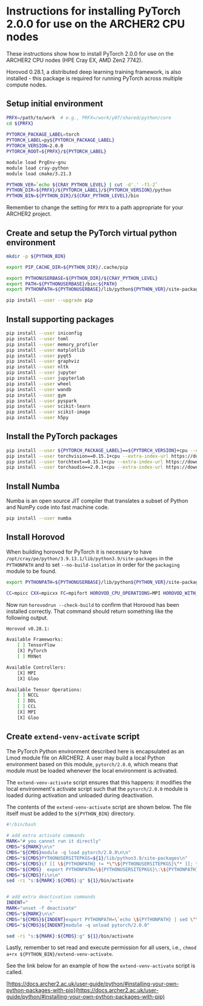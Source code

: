 Instructions for installing PyTorch 2.0.0 for use on the ARCHER2 CPU nodes
==========================================================================

These instructions show how to install PyTorch 2.0.0 for use on the ARCHER2 CPU nodes (HPE Cray EX, AMD Zen2 7742).

Horovod 0.28.1, a distributed deep learning training framework, is also installed - this package is required
for running PyTorch across multiple compute nodes.


Setup initial environment
-------------------------

```bash
PRFX=/path/to/work  # e.g., PRFX=/work/y07/shared/python/core
cd ${PRFX}
 
PYTORCH_PACKAGE_LABEL=torch
PYTORCH_LABEL=py${PYTORCH_PACKAGE_LABEL}
PYTORCH_VERSION=2.0.0
PYTORCH_ROOT=${PRFX}/${PYTORCH_LABEL}

module load PrgEnv-gnu
module load cray-python
module load cmake/3.21.3

PYTHON_VER=`echo ${CRAY_PYTHON_LEVEL} | cut -d'.' -f1-2`
PYTHON_DIR=${PRFX}/${PYTORCH_LABEL}/${PYTORCH_VERSION}/python
PYTHON_BIN=${PYTHON_DIR}/${CRAY_PYTHON_LEVEL}/bin
```

Remember to change the setting for `PRFX` to a path appropriate for your ARCHER2 project.


Create and setup the PyTorch virtual python environment
-------------------------------------------------------

```bash
mkdir -p ${PYTHON_BIN}

export PIP_CACHE_DIR=${PYTHON_DIR}/.cache/pip

export PYTHONUSERBASE=${PYTHON_DIR}/${CRAY_PYTHON_LEVEL}
export PATH=${PYTHONUSERBASE}/bin:${PATH}
export PYTHONPATH=${PYTHONUSERBASE}/lib/python${PYTHON_VER}/site-packages:${PYTHONPATH}

pip install --user --upgrade pip
```


Install supporting packages
---------------------------

```bash
pip install --user iniconfig
pip install --user toml
pip install --user memory_profiler
pip install --user matplotlib
pip install --user pyqt5
pip install --user graphviz
pip install --user nltk
pip install --user jupyter
pip install --user jupyterlab
pip install --user wheel
pip install --user wandb
pip install --user gym
pip install --user pyspark
pip install --user scikit-learn
pip install --user scikit-image
pip install --user h5py
```


Install the PyTorch packages
----------------------------

```bash
pip install --user ${PYTORCH_PACKAGE_LABEL}==${PYTORCH_VERSION}+cpu --extra-index-url https://download.pytorch.org/whl/cpu
pip install --user torchvision==0.15.1+cpu --extra-index-url https://download.pytorch.org/whl/cpu
pip install --user torchtext==0.15.1+cpu --extra-index-url https://download.pytorch.org/whl/cpu
pip install --user torchaudio==2.0.1+cpu --extra-index-url https://download.pytorch.org/whl/cpu
```


Install Numba
-------------

Numba is an open source JIT compiler that translates a subset of Python and NumPy code into fast machine code.

```bash
pip install --user numba
```


Install Horovod
---------------

When building horovod for PyTorch it is necessary to have `/opt/cray/pe/python/3.9.13.1/lib/python3.9/site-packages` in the `PYTHONPATH`
and to set `--no-build-isolation` in order for the `packaging` module to be found.

```bash
export PYTHONPATH=${PYTHONUSERBASE}/lib/python${PYTHON_VER}/site-packages:/opt/cray/pe/python/3.9.13.1/lib/python3.9/site-packages:/work/y07/shared/utils/core/bolt/0.8/modules

CC=mpicc CXX=mpicxx FC=mpifort HOROVOD_CPU_OPERATIONS=MPI HOROVOD_WITH_MPI=1 HOROVOD_WITH_TENSORFLOW=0 HOROVOD_WITH_PYTORCH=1 HOROVOD_WITH_MXNET=0 pip install --user --no-cache-dir --no-build-isolation horovod[pytorch]==0.28.1
```

Now run `horovodrun --check-build` to confirm that Horovod has been installed correctly. That command should return something like the following output.

```bash
Horovod v0.28.1:

Available Frameworks:
    [ ] TensorFlow
    [X] PyTorch
    [ ] MXNet

Available Controllers:
    [X] MPI
    [X] Gloo

Available Tensor Operations:
    [ ] NCCL
    [ ] DDL
    [ ] CCL
    [X] MPI
    [X] Gloo
```


Create `extend-venv-activate` script
------------------------------------

The PyTorch Python environment described here is encapsulated as an Lmod module file on ARCHER2.
A user may build a local Python environment based on this module, `pytorch/2.0.0`, which
means that module must be loaded whenever the local environment is activated.

The `extend-venv-activate` script ensures that this happens: it modifies the local environment's
activate script such that the `pytorch/2.0.0` module is loaded during activation and unloaded
during deactivation.

The contents of the `extend-venv-activate` script are shown below. The file itself must be added
to the `${PYTHON_BIN}` directory.

```bash
#!/bin/bash
  
# add extra activate commands  
MARK="# you cannot run it directly"
CMDS="${MARK}\n\n"
CMDS="${CMDS}module -q load pytorch/2.0.0\n\n"
CMDS="${CMDS}PYTHONUSERSITEPKGS=${1}/lib/python3.9/site-packages\n"
CMDS="${CMDS}if [[ \${PYTHONPATH} != *\"\${PYTHONUSERSITEPKGS}\"* ]]; then\n"
CMDS="${CMDS}  export PYTHONPATH=\${PYTHONUSERSITEPKGS}\:\${PYTHONPATH}\n"
CMDS="${CMDS}fi\n\n"
sed -ri "s:${MARK}:${CMDS}:g" ${1}/bin/activate


# add extra deactivation commands
INDENT="        "
MARK="unset -f deactivate"
CMDS="${MARK}\n\n"
CMDS="${CMDS}${INDENT}export PYTHONPATH=\`echo \${PYTHONPATH} | sed \"\s\:\${PYTHONUSERSITEPKGS}\\\\\:\:\:\g\"\`\n"
CMDS="${CMDS}${INDENT}module -q unload pytorch/2.0.0"

sed -ri "s:${MARK}:${CMDS}:g" ${1}/bin/activate
```

Lastly, remember to set read and execute permission for all users, i.e., `chmod a+rx ${PYTHON_BIN}/extend-venv-activate`.

See the link below for an example of how the `extend-venv-activate` script is called.

[https://docs.archer2.ac.uk/user-guide/python/#installing-your-own-python-packages-with-pip](https://docs.archer2.ac.uk/user-guide/python/#installing-your-own-python-packages-with-pip)
